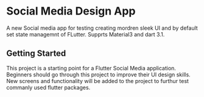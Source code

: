 # Social Media Design App

A new Social media app for testing creating mordren sleek UI and by default set state managemnt of FLutter. Supprts Material3 and dart 3.1.

## Getting Started

This project is a starting point for a Flutter Social Media application.
Beginners should go through this project to improve their UI design skills.
New screens and functionality will be added to the project to furthur test commanly used flutter packages.
